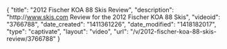 {
    "title": "2012 Fischer KOA 88 Skis Review",
    "description": "http:\/\/www.skis.com Review for the 2012 Fischer KOA 88 Skis",
    "videoid": "3766788",
    "date_created": "1411361226",
    "date_modified": "1418182017",
    "type": "captivate",
    "layout": "video",
    "url": "\/v\/2012-fischer-koa-88-skis-review\/3766788"
}
